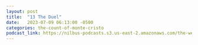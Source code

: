 ```yaml
---
layout: post
title:  "13 The Duel"
date:   2023-07-09 06:13:00 -0500
categories: the-count-of-monte-cristo
podcast_link: https://nilbus-podcasts.s3.us-east-2.amazonaws.com/the-well-trained-mind/The%20Count%20of%20Monte%20Cristo/13%20The%20Duel.mp3
---
```

